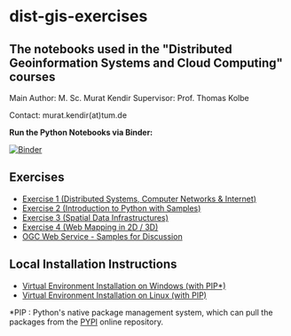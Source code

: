 # dist-gis-exercises

## The notebooks used in the "Distributed Geoinformation Systems and Cloud Computing" courses

Main Author: M. Sc. Murat Kendir
Supervisor: Prof. Thomas Kolbe

Contact: murat.kendir(at)tum.de

**Run the Python Notebooks via Binder:**

[![Binder](https://mybinder.org/badge_logo.svg)](https://mybinder.org/v2/gh/muratkendir/dist-gis-exercises/main)

## Exercises

- [Exercise 1 (Distributed Systems, Computer Networks & Internet)](docs/exercise1.md)
- [Exercise 2 (Introduction to Python with Samples)](docs/exercise2.md)
- [Exercise 3 (Spatial Data Infrastructures)](docs/exercise3.md)
- [Exercise 4 (Web Mapping in 2D / 3D)](docs/exercise4.md)
- [OGC Web Service - Samples for Discussion](docs/samples_for_discussion.md)

## Local Installation Instructions

- [Virtual Environment Installation on Windows \(with PIP*\)](docs/install_w_pip_on_win.md)
- [Virtual Environment Installation on Linux \(with PIP\)](docs/install_w_pip_on_lnx.md)

*PIP : Python's native package management system, which can pull the packages from the [PYPI](https://pypi.org/) online repository.